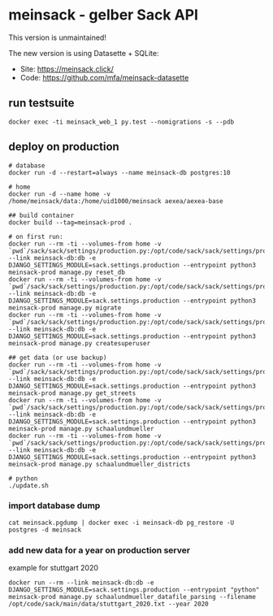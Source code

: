 # meinsack - gelber Sack API

This version is unmaintained!

The new version is using Datasette + SQLite:
- Site: https://meinsack.click/
- Code: https://github.com/mfa/meinsack-datasette


## run testsuite

``docker exec -ti meinsack_web_1 py.test --nomigrations -s --pdb``


## deploy on production

```
# database
docker run -d --restart=always --name meinsack-db postgres:10

# home
docker run -d --name home -v /home/meinsack/data:/home/uid1000/meinsack aexea/aexea-base

## build container
docker build --tag=meinsack-prod .

# on first run:
docker run --rm -ti --volumes-from home -v `pwd`/sack/sack/settings/production.py:/opt/code/sack/sack/settings/production.py --link meinsack-db:db -e DJANGO_SETTINGS_MODULE=sack.settings.production --entrypoint python3 meinsack-prod manage.py reset_db
docker run --rm -ti --volumes-from home -v `pwd`/sack/sack/settings/production.py:/opt/code/sack/sack/settings/production.py --link meinsack-db:db -e DJANGO_SETTINGS_MODULE=sack.settings.production --entrypoint python3 meinsack-prod manage.py migrate
docker run --rm -ti --volumes-from home -v `pwd`/sack/sack/settings/production.py:/opt/code/sack/sack/settings/production.py --link meinsack-db:db -e DJANGO_SETTINGS_MODULE=sack.settings.production --entrypoint python3 meinsack-prod manage.py createsuperuser

## get data (or use backup)
docker run --rm -ti --volumes-from home -v `pwd`/sack/sack/settings/production.py:/opt/code/sack/sack/settings/production.py --link meinsack-db:db -e DJANGO_SETTINGS_MODULE=sack.settings.production --entrypoint python3 meinsack-prod manage.py get_streets
docker run --rm -ti --volumes-from home -v `pwd`/sack/sack/settings/production.py:/opt/code/sack/sack/settings/production.py --link meinsack-db:db -e DJANGO_SETTINGS_MODULE=sack.settings.production --entrypoint python3 meinsack-prod manage.py schaalundmueller
docker run --rm -ti --volumes-from home -v `pwd`/sack/sack/settings/production.py:/opt/code/sack/sack/settings/production.py --link meinsack-db:db -e DJANGO_SETTINGS_MODULE=sack.settings.production --entrypoint python3 meinsack-prod manage.py schaalundmueller_districts

# python
./update.sh
```


### import database dump

```
cat meinsack.pgdump | docker exec -i meinsack-db pg_restore -U postgres -d meinsack
```

### add new data for a year on production server

example for stuttgart 2020

```
docker run --rm --link meinsack-db:db -e DJANGO_SETTINGS_MODULE=sack.settings.production --entrypoint "python" meinsack-prod manage.py schaalundmueller_datafile_parsing --filename /opt/code/sack/main/data/stuttgart_2020.txt --year 2020
```
